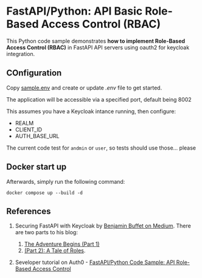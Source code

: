 # FastAPI/Python: API Basic Role-Based Access Control (RBAC)

This Python code sample demonstrates **how to implement Role-Based Access Control (RBAC)** in FastAPI API servers using oauth2 for keycloak integration.

COnfiguration
-------------

Copy [sample.env](./sample.env) and create or update *.env* file to get started.

The application will be accessible via a specified port, default being 8002

This assumes you have a Keycloak intance running, then configure:
-  REALM
-  CLIENT_ID
- AUTH_BASE_URL

The current code test for `andmin` or `user`, so tests should use those... please

Docker start up 
-------------
Afterwards, simply run the following command:

```
docker compose up --build -d
```

References
----------

1. Securing FastAPI with Keycloak by [Benjamin Buffet on Medium](https://medium.com/@buffetbenjamin). There are two parts to his blog:
   1. [The Adventure Begins (Part 1)](https://medium.com/@buffetbenjamin/securing-fastapi-with-keycloak-the-adventure-begins-part-1-e7eae3b79946)
   2. [(Part 2): A Tale of Roles](https://medium.com/@buffetbenjamin/securing-fastapi-with-keycloak-part-2-a-tale-of-roles-660ab5963ee5).

2. Seveloper tutorial on Auth0 - [FastAPI/Python Code Sample:
API Role-Based Access Control](https://developer.auth0.com/resources/code-samples/api/fastapi/basic-role-based-access-control)

